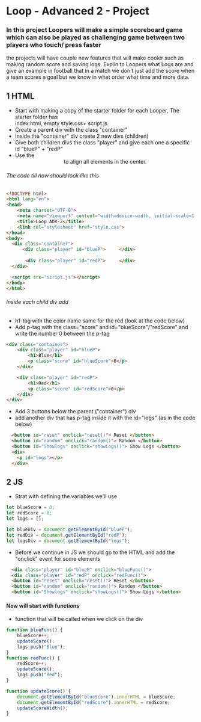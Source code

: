 # Loop - Advanced 2 - Project
### In this project Loopers will make a simple scoreboard game which can also be played as challenging game between two players who touch/ press faster

the projects will have couple new features that will make cooler such as making random score and saving logs.
Explin to Loopers what Logs are and give an example in football that in a match we don't just add the score when a team scores a goal but we know in what order what time and more data.

## 1 HTML
- Start with making a copy of the starter folder for each Looper, The starter folder has     
  index.html, empty style.css+ script.js
- Create a parent div with the class "container"
- Inside the "container" div create 2 new divs (children)
- Give both children divs the class "player" and give each one a specific id "blueP" + "redP"
- Use the <center> to align all elements in the center.

###### The code till now should look like this
```html
<!DOCTYPE html>
<html lang="en">
<head>
    <meta charset="UTF-8">
    <meta name="viewport" content="width=device-width, initial-scale=1.0">
    <title>Loop ADV-2</title>
    <link rel="stylesheet" href="style.css">
</head>
<body>
  <div class="container">
      <div class="player" id="blueP">     </div>
  
       <div class="player" id="redP">     </div>
  </div>

  <script src="script.js"></script>
</body>
</html>
```
###### Inside each child div add

- h1-tag with the color name same for the red (look at the code below)
- Add p-tag with the class="score" and id="blueScore"/"redScore" and write the number 0 between the p-tag

```html
<div class="container">
    <div class="player" id="blueP">
        <h1>Blue</h1>
        <p class="score" id="blueScore">0</p>
    </div>

    <div class="player" id="redP">
        <h1>Red</h1>
        <p class="score" id="redScore">0</p>
    </div>
</div>
```
- Add 3 buttons below the parent ("container") div
- add another div that has p-tag inside it with the id="logs" (as in the code below)
```html
  <button id="reset" onclick="reset()"> Reset </button>
  <button id="random" onclick="random()"> Random </button>
  <button id="Showlogs" onclick="showLogs()"> Show Logs </button>
  <div>
    <p id="logs"></p>
  </div>
```

## 2 JS
- Strat with defining the variables we'll use
```js
let blueScore = 0;
let redScore = 0;
let logs = [];

let blueDiv = document.getElementById("blueP");
let redDiv = document.getElementById("redP");
let logsDiv = document.getElementById("logs");
```

- Before we continue in JS we should go to the HTML and add the "onclick" event for some elements
```html
  <div class="player" id="blueP" onclick="blueFunc()">
  <div class="player" id="redP" onclick="redFunc()">
  <button id="reset" onclick="reset()"> Reset </button>
  <button id="random" onclick="random()"> Random </button>
  <button id="Showlogs" onclick="showLogs()"> Show Logs </button>
```

#### Now will start with functions
- function that will be called when we click on the div
```js
function blueFunc() {
    blueScore++;
    updateScore();
    logs.push("Blue");
}
function redFunc() {
    redScore++;
    updateScore();
    logs.push("Red");
}
```

```js
function updateScore() {
    document.getElementById("blueScore").innerHTML = blueScore;
    document.getElementById("redScore").innerHTML = redScore;
    updateScoreWidth();
}
```
